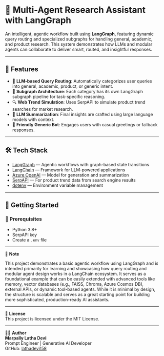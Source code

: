 # 🧠 Multi-Agent Research Assistant with LangGraph

An intelligent, agentic workflow built using **LangGraph**, featuring dynamic query routing and specialized subgraphs for handling general, academic, and product research. This system demonstrates how LLMs and modular agents can collaborate to deliver smart, routed, and insightful responses.

---

## 🚀 Features

- 🧭 **LLM-based Query Routing**: Automatically categorizes user queries into general, academic, product, or generic intent.  
- 🧪 **Subgraph Architecture**: Each category has its own LangGraph subgraph pipeline for task-specific reasoning.  
- 🔍 **Web Trend Simulation**: Uses SerpAPI to simulate product trend searches for market research.  
- 🧠 **LLM Summarization**: Final insights are crafted using large language models with context.  
- 💬 **Friendly Generic Bot**: Engages users with casual greetings or fallback responses.

---

## 🛠️ Tech Stack

- [LangGraph](https://github.com/langchain-ai/langgraph) — Agentic workflows with graph-based state transitions  
- [LangChain](https://github.com/langchain-ai/langchain) — Framework for LLM-powered applications  
- [Azure OpenAI](https://learn.microsoft.com/en-us/azure/cognitive-services/openai/overview) — Model for generation and summarization  
- [SerpAPI](https://serpapi.com) — For product trend data from search engine results  
- [dotenv](https://pypi.org/project/python-dotenv/) — Environment variable management

---

## 🏁 Getting Started

### 🔧 Prerequisites

- Python 3.8+  
- SerpAPI key  
- Create a `.env` file 

---

📘 **Note**  

This project demonstrates a basic agentic workflow using LangGraph and is intended primarily for learning and showcasing how query routing and modular agent design works in a LangChain ecosystem. It serves as a foundational example that can be easily extended with advanced tools like memory, vector databases (e.g., FAISS, Chroma, Azure Cosmos DB), external APIs, or dynamic tool-based agents. While it is minimal by design, the structure is scalable and serves as a great starting point for building more sophisticated, production-ready AI assistants.

---

📄 **License**  
This project is licensed under the MIT License.

---

🙋‍♀️ **Author**  
**Marpally Latha Devi**  
Prompt Engineer | Generative AI Developer  
GitHub: [lathadevi158](https://github.com/lathadevi158)

